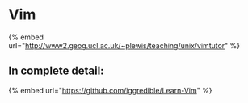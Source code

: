 # Vim

{% embed url="http://www2.geog.ucl.ac.uk/~plewis/teaching/unix/vimtutor" %}

## In complete detail:

{% embed url="https://github.com/iggredible/Learn-Vim" %}






